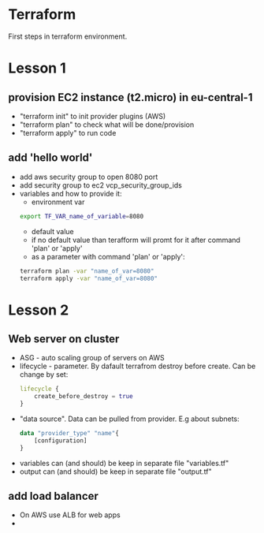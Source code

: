 # Terraform
First steps in terraform environment.

# Lesson 1
## provision EC2 instance (t2.micro) in eu-central-1
* "terraform init" to init provider plugins (AWS)
* "terraform plan" to check what will be done/provision
* "terraform apply" to run code
## add 'hello world'
* add aws security group to open 8080 port
* add security group to ec2 vcp_security_group_ids
* variables and how to provide it:
    * environment var
    ```bash
    export TF_VAR_name_of_variable=8080
    ```
    * default value
    * if no default value than terafform will promt for it after command 'plan' or 'apply'
    * as a parameter with command 'plan' or 'apply':
    ```bash
    terraform plan -var "name_of_var=8080"
    terraform apply -var "name_of_var=8080"
    ```
# Lesson 2
## Web server on cluster
* ASG - auto scaling group of servers on AWS
* lifecycle - parameter. By dafault terrafrom destroy before create. Can be change by set:
  ```tf
  lifecycle {
      create_before_destroy = true
  }
  ```
* "data source". Data can be pulled from provider. E.g about subnets:
  ```tf
  data "provider_type" "name"{
      [configuration]
  }
  ```
* variables can (and should) be keep in separate file "variables.tf"
* output can (and should) be keep in separate file "output.tf"
## add load balancer
* On AWS use ALB for web apps
* 